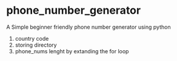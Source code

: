 # phone_number_generator
A Simple beginner friendly phone number generator using python

1. country code 
2. storing directory 
3. phone_nums lenght by extanding the for loop
